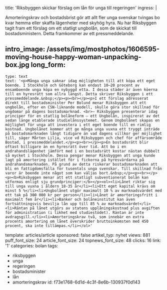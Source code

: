 title: 'Riksbyggen skickar förslag om lån för unga till regeringen'
ingress: |
  <p>Amorteringskrav och bostadsbrist gör att allt fler unga svenskar tvingas bo kvar hemma eller skaffa lägenheter med skyhög hyra. Nu har Riksbyggen tagit fram ett förslag om ett statligt ungbolån, som de skickat till bostadsministern. Detta framkommer av ett pressmeddelande.
  </p>
  
intro_image: /assets/img/mostphotos/1606595-moving-house-happy-woman-unpacking-box.jpg
long_form:
  -
    type: text
    text: '<p>Många unga saknar idag möjligheten till att köpa ett eget boende. I Stockholm och Göteborg kan endast 10–20 procent av ensamboende unga köpa en nybyggd etta. I dessa städer är även köerna till en hyresrätt som allra längst. Detta skriver Riksbyggen i ett pressmeddelande.&nbsp;</p><p><br></p><p>I ett förslag adresserat direkt till bostadsminister Per Bolund menar Riksbyggen att ett ungbolån, efter en CSN-liknande modell, skulle göra stor skillnad för ungdomar på dagens bostadsmarknad. <br>– Riksbyggen presenterar idag principer för en statlig bolåneform – ett Ungbolån, inspirerat av det sedan länge etablerade studielånssystemet. Genom Ungbolånet skapas en möjlighet för unga att investera i ett eget boende till en rimlig kostnad. Ungbolånet kommer att ge många unga vuxna ett tryggt inträde på bostadsmarknaden långt tidigare än vad dagens villkor ger möjlighet till, säger Mårten Lilja, vice vd Riksbyggen och chef för affärsområde Bostad, i pressmeddelandet.</p><p><br></p><p>En bostadsrätt blir oftast billigare än en hyresrätt över tid. Att bo i en andrahandslägenhet jämfört med i en bostadsrätt kostar nästan dubbelt så mycket i Stockholm. Dessa pengar menar Riksbyggen att unga kunde lagt på amortering istället för i fickorna på hyresvärdarna på andrahandsmarknaden. På grund av detta riskerar bostadsmarknaden att bli en fattigdomsfälla för tusentals unga svenskar. Till skillnad från varor är boende inte något som kan väljas bort.&nbsp;</p><p><br></p><p><b>Riksbyggen menar att ett statligt subventionerat bolån kan utformas enligt sju grundprinciper:</b></p><ol><li>Lånet riktar sig till unga vuxna i åldern 18-35 år</li><li>Ett eget kapital krävs om minst 5 %</li><li>Ungbolånet utgör maximalt 10 % av marknadsvärdet med ett tak på 300 000 kr per person</li><li>Lånet är amorteringsfritt i maximalt fem år</li><li>Banker och bolåneinstitut kan även fortsättningsvis bevilja lån upp till 85 % av marknadsvärdet</li><li>Räntan på lånet utgörs av statens upplåningskostnad plus avgiften för administration (i likhet med studiestödet). Räntan är inte avdragsgill.</li><li>Amorteringskrav två, som innebär en extra procents amortering om lånet överskrider bruttoinkomsten med 450 procent, ska inte tillämpas.</li></ol>'
template: articles/article
sponsored: false
artikel_typ: nyhet
views: 881
puff_font_size: 24
article_font_size: 24
topnews_font_size: 48
clicks: 16
link: '1'
categories: bolan
tags:
  - riksbyggen
  - unga
  - regeringen
  - bostadsminister
  - lån
  - amorteringskrav
id: f73e1768-6d1d-4c3f-8e6b-130937f0d143

